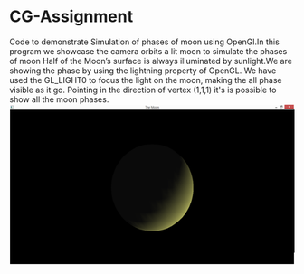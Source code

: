 # CG-Assignment
Code to demonstrate Simulation of phases of moon using OpenGl.In this program we showcase the camera orbits a lit moon to simulate the phases of moon Half of the Moon’s surface is always illuminated by sunlight.We are showing the phase by using the lightning property of OpenGL. We have used the GL_LIGHT0 to focus the light on the moon, making the all phase visible as it go. Pointing in the direction of vertex (1,1,1) it's is possible to show all the moon phases.
![GitHub Logo](/Img/1.png)
